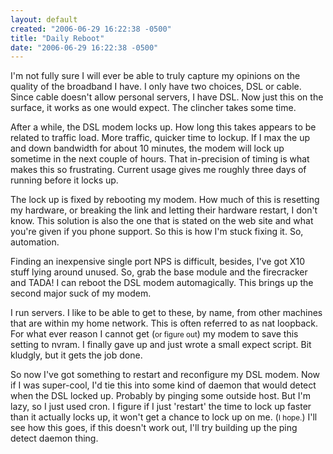 ```yaml
---
layout: default
created: "2006-06-29 16:22:38 -0500"
title: "Daily Reboot"
date: "2006-06-29 16:22:38 -0500"
---
```



I'm not fully sure I will ever be able to truly capture my opinions on the quality of the broadband I have.  I only have two choices, DSL or cable.  Since cable doesn't allow personal servers, I have DSL.  Now just this on the surface, it works as one would expect.  The clincher takes some time.



After a while, the DSL modem locks up.  How long this takes appears to be related to traffic load.  More traffic, quicker time to lockup.  If I max the up and down bandwidth for about 10 minutes, the modem will lock up sometime in the next couple of hours.  That in-precision of timing is what makes this so frustrating.  Current usage gives me roughly three days of running before it locks up.



The lock up is fixed by rebooting my modem.  How much of this is resetting my hardware, or breaking the link and letting their hardware restart, I don't know.  This solution is also the one that is stated on the web site and what you're given if you phone support.  So this is how I'm stuck fixing it.  So, automation.



Finding an inexpensive single port NPS is difficult, besides, I've got X10 stuff lying around unused.  So, grab the base module and the firecracker and TADA! I can reboot the DSL modem automagically.  This brings up the second major suck of my modem.



I run servers.  I like to be able to get to these, by name, from other machines that are within my home network.  This is often referred to as nat loopback.  For what ever reason I cannot get (<small>or figure out</small>) my modem to save this setting to nvram.  I finally gave up and just wrote a small expect script.  Bit kludgly, but it gets the job done.



So now I've got something to restart and reconfigure my DSL modem.  Now if I was super-cool, I'd tie this into some kind of daemon that would detect when the DSL locked up.  Probably by pinging some outside host.  But I'm lazy, so I just used cron.  I figure if I just 'restart' the time to lock up faster than it actually locks up, it won't get a chance to lock up on me.  (<small>I hope.</small>)  I'll see how this goes, if this doesn't work out, I'll try building up the ping detect daemon thing.




